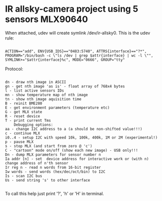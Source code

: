 IR allsky-camera project using 5 sensors MLX90640
=================================================

When attached, udev will create symlink /dev/ir-allsky0. This is the udev rule:

```

ACTION=="add", ENV{USB_IDS}=="0483:5740", ATTRS{interface}=="?*", PROGRAM="/bin/bash -c \"ls /dev | grep $attr{interface} | wc -l \"", SYMLINK+="$attr{interface}%c", MODE="0666", GROUP="tty"

```

Protocol:

```

dn - draw nth image in ASCII
gn - get nth image 'as is' - float array of 768x4 bytes
l - list active sensors IDs
mn - show temperature map of nth image
tn - show nth image aquisition time
B - reinit BME280
E - get environment parameters (temperature etc)
G - get MLX state
R - reset device
T - print current Tms
    Debugging options:
aa - change I2C address to a (a should be non-shifted value!!!)
c - continue MLX
i0..4 - setup I2C with speed 10k, 100k, 400k, 1M or 2M (experimental!)
p - pause MLX
s - stop MLX (and start from zero @ 'c')
C - "cartoon" mode on/off (show each new image) - USB only!!!
Dn - dump MLX parameters for sensor number n
Ia addr [n] - set  device address for interactive work or (with n) change address of n'th sensor
Ir reg n - read n words from 16-bit register
Iw words - send words (hex/dec/oct/bin) to I2C
Is - scan I2C bus
Us - send string 's' to other interface


```

To call this help just print '?', 'h' or 'H' in terminal.
